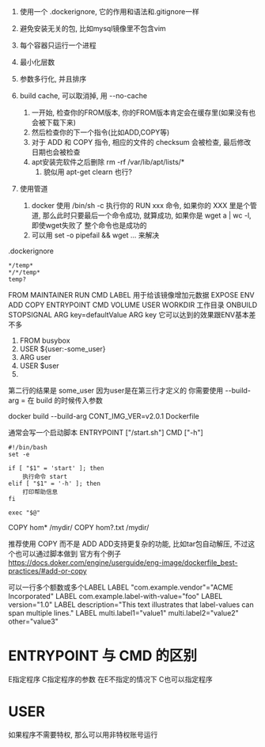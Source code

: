 1. 使用一个 .dockerignore, 它的作用和语法和.gitignore一样
2. 避免安装无关的包, 比如mysql镜像里不包含vim
3. 每个容器只运行一个进程
4. 最小化层数
5. 参数多行化, 并且排序
6. build cache, 可以取消掉, 用 --no-cache
	1. 一开始, 检查你的FROM版本, 你的FROM版本肯定会在缓存里(如果没有也会被下载下来)
	2. 然后检查你的下一个指令(比如ADD,COPY等)
	3. 对于 ADD 和 COPY 指令, 相应的文件的 checksum 会被检查, 最后修改日期也会被检查
	4. apt安装完软件之后删除 rm -rf /var/lib/apt/lists/*
		1. 貌似用 apt-get clearn 也行?

7. 使用管道
	1. docker 使用 /bin/sh -c 执行你的 RUN xxx 命令, 如果你的 XXX 里是个管道, 那么此时只要最后一个命令成功, 就算成功, 如果你是 wget a | wc -l, 即使wget失败了 整个命令也是成功的
	2. 可以用 set -o pipefail && wget ... 来解决

.dockerignore
```
*/temp*
*/*/temp*
temp?
```

FROM
MAINTAINER
RUN
CMD
LABEL 用于给该镜像增加元数据
EXPOSE
ENV
ADD
COPY
ENTRYPOINT
CMD
VOLUME
USER
WORKDIR 工作目录
ONBUILD
STOPSIGNAL
ARG key=defaultValue
ARG key
它可以达到的效果跟ENV基本差不多

1. FROM busybox
2. USER ${user:-some_user}
3. ARG user
4. USER $user
5. 
第二行的结果是 some_user 因为user是在第三行才定义的
你需要使用 --build-arg <varname>=<value> 在 build 的时候传入参数

docker build --build-arg CONT_IMG_VER=v2.0.1 Dockerfile









通常会写一个启动脚本
ENTRYPOINT ["/start.sh"]
CMD ["-h"]

```
#!/bin/bash
set -e

if [ "$1" = 'start' ]; then
	执行命令 start
elif [ "$1" = '-h' ]; then
	打印帮助信息
fi

exec "$@"
```

COPY hom* /mydir/
COPY hom?.txt /mydir/

推荐使用 COPY 而不是 ADD
ADD支持更复杂的功能, 比如tar包自动解压, 不过这个也可以通过脚本做到
官方有个例子
https://docs.doker.com/engine/userguide/eng-image/dockerfile_best-practices/#add-or-copy


可以一行多个额数或多个LABEL
LABEL "com.example.vendor"="ACME Incorporated"
LABEL com.example.label-with-value="foo"
LABEL version="1.0"
LABEL description="This text illustrates that label-values can span multiple lines."
LABEL multi.label1="value1" multi.label2="value2" other="value3"

# ENTRYPOINT 与 CMD 的区别 #
E指定程序 C指定程序的参数
在E不指定的情况下 C也可以指定程序

# USER #
如果程序不需要特权, 那么可以用非特权账号运行
